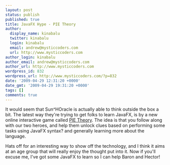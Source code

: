 ```yaml
---
layout: post
status: publish
published: true
title: JavaFX Hype - PIE Theory
author:
  display_name: kinabalu
  twitter: kinabalu
  login: kinabalu
  email: andrew@mysticcoders.com
  url: http://www.mysticcoders.com
author_login: kinabalu
author_email: andrew@mysticcoders.com
author_url: http://www.mysticcoders.com
wordpress_id: 832
wordpress_url: http://www.mysticcoders.com/?p=832
date: '2009-04-29 12:31:20 +0000'
date_gmt: '2009-04-29 19:31:20 +0000'
tags: []
comments: true
---
```

It would seem that Sun^HOracle is actually able to think outside the box a bit.  The latest way they're trying to get folks to learn JavaFX, is by a new online interactive game called <a href="http://blogs.sun.com/ontherecord/entry/pie_theory" target="_blank">PIE Theory</a>.  The idea is that you follow along with our two heroes, and help them unlock clues based on performing some tasks using JavaFX syntax?  and generally learning more about the language.<a id="more"></a><a id="more-832"></a>

Hats off for an interesting way to show off the technology, and I think it aims at an age group that will really enjoy the thought put into it.  Now if you'll excuse me, I've got some JavaFX to learn so I can help Baron and Hector!

